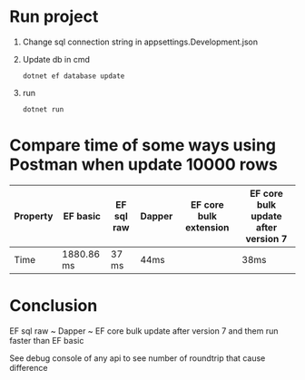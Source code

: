 # Run project

1. Change sql connection string in appsettings.Development.json
2. Update db in cmd

   ```
   dotnet ef database update
   ```

3. run

   ```
   dotnet run
   ```

# Compare time of some ways using Postman when update 10000 rows

| Property | EF basic   | EF sql raw | Dapper | EF core bulk extension | EF core bulk update after version 7 |
| -------- | ---------- | ---------- | ------ | ---------------------- | ----------------------------------- |
| Time     | 1880.86 ms | 37 ms      | 44ms   |                        | 38ms                                |

# Conclusion

EF sql raw ~ Dapper ~ EF core bulk update after version 7 and them run faster than EF basic

See debug console of any api to see number of roundtrip that cause difference
